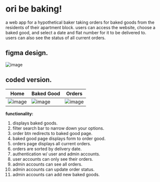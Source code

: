 # ori be baking!
a web app for a hypothetical baker taking orders for baked goods from the residents of their apartment block. users can access the website, choose a baked good, and select a date and flat number for it to be delivered to. users can also see the status of all current orders.

## figma design.
![image](https://github.com/user-attachments/assets/8f300ab8-2559-4be1-b819-c5ac8f4eeec3)

## coded version.

| Home   | Baked Good   | Orders  |
|------------|------------|------------|
| ![image](https://github.com/user-attachments/assets/bfbfe7c0-0b60-4e54-a3c8-72e3a5728b85)| ![image](https://github.com/user-attachments/assets/1b4b397d-d042-4482-98bf-1a5fedeb62ce) | ![image](https://github.com/user-attachments/assets/6ee9fe58-fc0b-4640-ad0b-83d6fd61ea69) |


**functionality:**
1. displays baked goods.
2. filter search bar to narrow down your options.
3. order btn redirects to baked good page.
4. baked good page displays form to order good.
5. orders page displays all current orders.
6. orders are sorted by delivery date.
7. authentication w/ user and admin accounts.
8. user accounts can only see their orders.
9. admin accounts can see all orders.
10. admin accounts can update order status.
11. admin accounts can add new baked goods.
